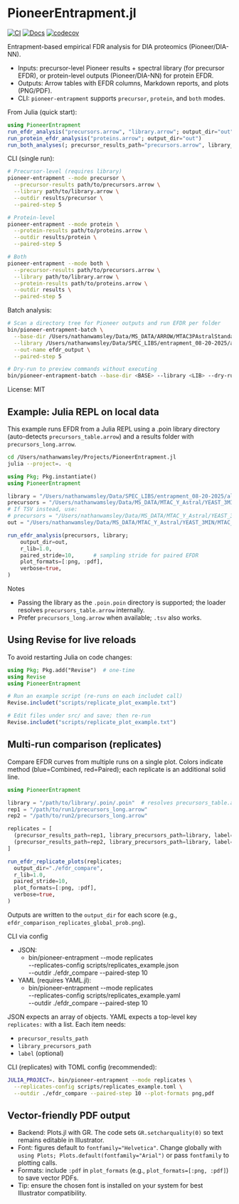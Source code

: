# PioneerEntrapment.jl

[![CI](https://github.com/nwamsley1/PioneerEntrapment.jl/actions/workflows/ci.yml/badge.svg)](https://github.com/nwamsley1/PioneerEntrapment.jl/actions/workflows/ci.yml)
[![Docs](https://img.shields.io/badge/docs-dev-blue.svg)](https://nwamsley1.github.io/PioneerEntrapment.jl/)
[![codecov](https://codecov.io/gh/nwamsley1/PioneerEntrapment.jl/branch/main/graph/badge.svg)](https://codecov.io/gh/nwamsley1/PioneerEntrapment.jl)

Entrapment-based empirical FDR analysis for DIA proteomics (Pioneer/DIA-NN).

- Inputs: precursor-level Pioneer results + spectral library (for precursor EFDR), or protein-level outputs (Pioneer/DIA-NN) for protein EFDR.
- Outputs: Arrow tables with EFDR columns, Markdown reports, and plots (PNG/PDF).
- CLI: `pioneer-entrapment` supports `precursor`, `protein`, and `both` modes.

From Julia (quick start):

```julia
using PioneerEntrapment
run_efdr_analysis("precursors.arrow", "library.arrow"; output_dir="out")
run_protein_efdr_analysis("proteins.arrow"; output_dir="out")
run_both_analyses(; precursor_results_path="precursors.arrow", library_precursors_path="library.arrow", protein_results_path="proteins.arrow", output_dir="out")
```

CLI (single run):

```bash
# Precursor-level (requires library)
pioneer-entrapment --mode precursor \
  --precursor-results path/to/precursors.arrow \
  --library path/to/library.arrow \
  --outdir results/precursor \
  --paired-step 5

# Protein-level
pioneer-entrapment --mode protein \
  --protein-results path/to/proteins.arrow \
  --outdir results/protein \
  --paired-step 5

# Both
pioneer-entrapment --mode both \
  --precursor-results path/to/precursors.arrow \
  --library path/to/library.arrow \
  --protein-results path/to/proteins.arrow \
  --outdir results \
  --paired-step 5
```

Batch analysis:

```bash
# Scan a directory tree for Pioneer outputs and run EFDR per folder
bin/pioneer-entrapment-batch \
  --base-dir /Users/nathanwamsley/Data/MS_DATA/ARROW/MTAC3PAstralStandard/MTAC3P_entrapR1_feature-fix-mbr-dee81328-F_08-29-2025 \
  --library /Users/nathanwamsley/Data/SPEC_LIBS/entrapment_08-20-2025/altimeter_3P_len7o40_ch2o3_mc1_MTACAstral_Jul312025_entrapR1.poin \
  --out-name efdr_output \
  --paired-step 5

# Dry-run to preview commands without executing
bin/pioneer-entrapment-batch --base-dir <BASE> --library <LIB> --dry-run
```

License: MIT

## Example: Julia REPL on local data

This example runs EFDR from a Julia REPL using a .poin library directory (auto-detects `precursors_table.arrow`) and a results folder with `precursors_long.arrow`.

```bash
cd /Users/nathanwamsley/Projects/PioneerEntrapment.jl
julia --project=. -q
```

```julia
using Pkg; Pkg.instantiate()
using PioneerEntrapment

library = "/Users/nathanwamsley/Data/SPEC_LIBS/entrapment_08-20-2025/altimeter_yeast_len7o40_ch2o3_mc1_MTACAstral_Aug302025_entrapR1.poin/altimeter_yeast_len7o40_ch2o3_mc1_MTACAstral_Aug302025_entrapR1.poin.poin"
precursors = "/Users/nathanwamsley/Data/MS_DATA/MTAC_Y_Astral/YEAST_3MIN/MTAC_Y_entrapR1_feature-fix-mbr_D_08-30-2025/precursors_long.arrow"
# If TSV instead, use:
# precursors = "/Users/nathanwamsley/Data/MS_DATA/MTAC_Y_Astral/YEAST_3MIN/MTAC_Y_entrapR1_feature-fix-mbr_D_08-30-2025/precursors_long.tsv"
out = "/Users/nathanwamsley/Data/MS_DATA/MTAC_Y_Astral/YEAST_3MIN/MTAC_Y_entrapR1_feature-fix-mbr_D_08-30-2025/efdr_out"

run_efdr_analysis(precursors, library;
    output_dir=out,
    r_lib=1.0,
    paired_stride=10,      # sampling stride for paired EFDR
    plot_formats=[:png, :pdf],
    verbose=true,
)
```

Notes
- Passing the library as the `.poin.poin` directory is supported; the loader resolves `precursors_table.arrow` internally.
- Prefer `precursors_long.arrow` when available; `.tsv` also works.

## Using Revise for live reloads

To avoid restarting Julia on code changes:

```julia
using Pkg; Pkg.add("Revise")  # one-time
using Revise
using PioneerEntrapment

# Run an example script (re-runs on each includet call)
Revise.includet("scripts/replicate_plot_example.txt")

# Edit files under src/ and save; then re-run
Revise.includet("scripts/replicate_plot_example.txt")
```

## Multi-run comparison (replicates)

Compare EFDR curves from multiple runs on a single plot. Colors indicate method (blue=Combined, red=Paired); each replicate is an additional solid line.

```julia
using PioneerEntrapment

library = "/path/to/library/.poin/.poin"  # resolves precursors_table.arrow inside
rep1 = "/path/to/run1/precursors_long.arrow"
rep2 = "/path/to/run2/precursors_long.arrow"

replicates = [
  (precursor_results_path=rep1, library_precursors_path=library, label="run1"),
  (precursor_results_path=rep2, library_precursors_path=library, label="run2"),
]

run_efdr_replicate_plots(replicates;
  output_dir="./efdr_compare",
  r_lib=1.0,
  paired_stride=10,
  plot_formats=[:png, :pdf],
  verbose=true,
)
```

Outputs are written to the `output_dir` for each score (e.g., `efdr_comparison_replicates_global_prob.png`).

CLI via config

- JSON:
  - bin/pioneer-entrapment --mode replicates \
    --replicates-config scripts/replicates_example.json \
    --outdir ./efdr_compare --paired-step 10
- YAML (requires YAML.jl):
  - bin/pioneer-entrapment --mode replicates \
    --replicates-config scripts/replicates_example.yaml \
    --outdir ./efdr_compare --paired-step 10

JSON expects an array of objects. YAML expects a top-level key `replicates:` with a list. Each item needs:
- `precursor_results_path`
- `library_precursors_path`
- `label` (optional)

CLI (replicates) with TOML config (recommended):

```bash
JULIA_PROJECT=. bin/pioneer-entrapment --mode replicates \
  --replicates-config scripts/replicates_example.toml \
  --outdir ./efdr_compare --paired-step 10 --plot-formats png,pdf
```

## Vector-friendly PDF output

- Backend: Plots.jl with GR. The code sets `GR.setcharquality(0)` so text remains editable in Illustrator.
- Font: figures default to `fontfamily="Helvetica"`. Change globally with `using Plots; Plots.default(fontfamily="Arial")` or pass `fontfamily` to plotting calls.
- Formats: include `:pdf` in `plot_formats` (e.g., `plot_formats=[:png, :pdf]`) to save vector PDFs.
- Tip: ensure the chosen font is installed on your system for best Illustrator compatibility.
